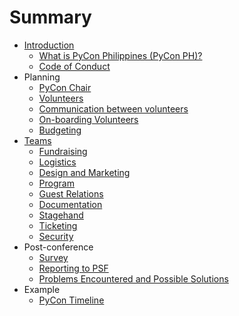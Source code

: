 # Summary

* [Introduction](README.md)
   * [What is PyCon Philippines (PyCon PH)?](pyconph.md)
   * [Code of Conduct](coc.md)
* Planning
   * [PyCon Chair](chair.md)
   * [Volunteers](volunteers.md)
   * [Communication between volunteers](communication.md)
   * [On-boarding Volunteers](onboarding.md)
   * [Budgeting](budget.md)
* [Teams](committees.md)
   * [Fundraising](fundraising.md)
   * [Logistics](logistics.md)
   * [Design and Marketing](design-and-marketing.md)
   * [Program](program.md)
   * [Guest Relations](guest-relations.md)
   * [Documentation](documentation.md)
   * [Stagehand](stagehand.md)
   * [Ticketing](ticketing.md)
   * [Security](security.md)
* Post-conference
   * [Survey](survey.md)
   * [Reporting to PSF](psf-report.md)
   * [Problems Encountered and Possible Solutions](problems.md)
* Example
   * [PyCon Timeline](timeline.md)

